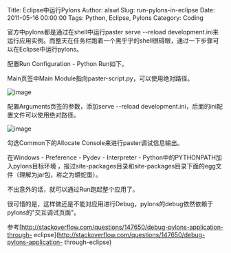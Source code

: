 Title: Eclipse中运行Pylons
Author: alswl
Slug: run-pylons-in-eclipse
Date: 2011-05-16 00:00:00
Tags: Python, Eclipse, Pylons
Category: Coding

官方中pylons都是通过在shell中运行paster serve --reload
development.ini来运行应用实例。而整天在任务栏跑着一个黑乎乎的shell很碍眼，通过一下步骤可以在Eclipse中运行pylons。

配置Run Configuration - Python Run如下。

Main页签中Main Module指向paster-script.py，可以使用绝对路径。

![image](https://ohsolnxaa.qnssl.comm/2011/05/eclipse-main.png)

配置Arguments页签的参数，添加serve --reload development.ini，后面的ini配置文件可以使用绝对路径。

![image](https://ohsolnxaa.qnssl.comm/2011/05/eclipse-arguments.png)

勾选Common下的Allocate Console来进行paster调试信息输出。

在Windows - Preference - Pydev - Interpreter - Python中的PYTHONPATH加入pylons目标环境
，报过site-packages目录和site-packages目录下面的egg文件（理解为jar包，称之为蟒蛇蛋）。

不出意外的话，就可以通过Run跑起整个应用了。

很可惜的是，这样做还是不能对应用进行Debug，pylons的debug依然依赖于pylons的"交互调试页面"。

参考[http://stackoverflow.com/questions/147650/debug-pylons-application-through-
eclipse](http://stackoverflow.com/questions/147650/debug-pylons-application-
through-eclipse)

